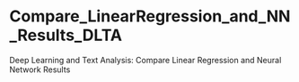 # Compare_LinearRegression_and_NN_Results_DLTA
Deep Learning and Text Analysis: Compare Linear Regression and Neural Network Results
